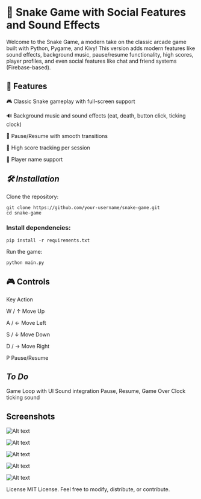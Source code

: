 # 🐍 Snake Game with Social Features and Sound Effects

Welcome to the Snake Game, a modern take on the classic arcade game built with Python, Pygame, and Kivy! This version adds modern features like sound effects, background music, pause/resume functionality, high scores, player profiles, and even social features like chat and friend systems (Firebase-based).

## 🚀 Features

🎮 Classic Snake gameplay with full-screen support

🔊 Background music and sound effects (eat, death, button click, ticking clock)

🧠 Pause/Resume with smooth transitions

🥇 High score tracking per session

👤 Player name support


## _**🛠️ Installation**_

Clone the repository:
```
git clone https://github.com/your-username/snake-game.git
cd snake-game
```

### Install dependencies:
```pip install -r requirements.txt```

Run the game:

```python main.py```

## 🎮 Controls
Key	Action

W / ↑	Move Up

A / ←	Move Left

S / ↓	Move Down

D / →	Move Right

P	Pause/Resume


## _**To Do**_
 
 Game Loop with UI
 Sound integration
 Pause, Resume, Game Over
 Clock ticking sound

 ## **Screenshots**

![Alt text](sample/Info_screen.png)

![Alt text](sample/start_screen.png)

![Alt text](sample/snake_screen_hold.png)

![Alt text](sample/pause_screen_01.png)

![Alt text](sample/game_over.png)

 
License
MIT License. Feel free to modify, distribute, or contribute.

 
